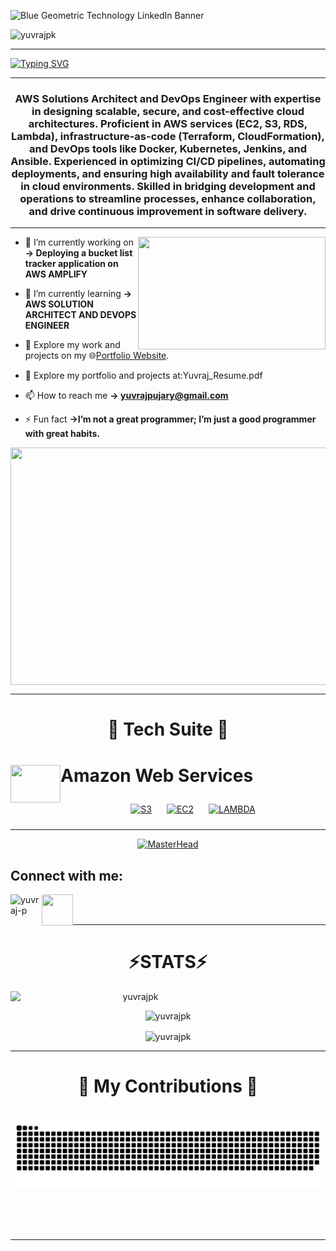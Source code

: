 
![Blue Geometric Technology LinkedIn Banner](https://github.com/user-attachments/assets/f4de2fdd-8a23-47e5-9e1b-a44944bf692a)
<p align="left"> <img src="https://komarev.com/ghpvc/?username=yuvrajpk&label=Profile%20views&color=0e75b6&style=flat" alt="yuvrajpk" /> </p>
<hr>
<a align="center " href="https://git.io/typing-svg" align="center"><img src="https://readme-typing-svg.demolab.com?font=Fira+Code&weight=600&size=30&pause=1000&color=000808&vCenter=true&width=438&height=150&lines=Hello👋 I am Yuvraj;Welcome+To+My+GITHUB 🌍" alt="Typing SVG" /></a>
<hr>
<h3 align="center">AWS Solutions Architect and DevOps Engineer with expertise in designing scalable, secure, and cost-effective cloud architectures. Proficient in AWS services (EC2, S3, RDS, Lambda), infrastructure-as-code (Terraform, CloudFormation), and DevOps tools like Docker, Kubernetes, Jenkins, and Ansible. Experienced in optimizing CI/CD pipelines, automating deployments, and ensuring high availability and fault tolerance in cloud environments. Skilled in bridging development and operations to streamline processes, enhance collaboration, and drive continuous improvement in software delivery.</h3>
<hr>

<img src="https://cdn.dribbble.com/users/1912990/screenshots/6129020/cloud_computing.gif" alt="" width="300" height="180" align="right">


</a> </p>

- 🔭 I’m currently working on **-> Deploying a bucket list tracker application on AWS AMPLIFY**

- 🌱 I’m currently learning **-> AWS SOLUTION ARCHITECT AND DEVOPS ENGINEER**

- 🚀 Explore my work and projects on my 🌐[Portfolio Website](https://yuvrajpk.github.io/Portfolio/).

- 📝 Explore my portfolio and projects at:Yuvraj_Resume.pdf

- 📫 How to reach me **-> yuvrajpujary@gmail.com**

- ⚡ Fun fact **->I’m not a great programmer; I’m just a good programmer with great habits.**





<img src="https://github.com/user-attachments/assets/2cbe324a-abd1-42d5-8fed-9951a85eacac" alt="" width="1200" height="380" align="center">




<hr>



<h1 align="center">🤖 Tech Suite 🤖</h1> 

# Amazon Web Services <img src="https://github.com/user-attachments/assets/bbc05f9f-ffb5-4bf8-a68f-0870532c0233" alt="" width="80" height="60" align="left">
<div align="center">
  
<a href="https://aws.amazon.com/s3/" target="_blank"><img style="margin: 10px" src="https://github.com/user-attachments/assets/fa4c2b35-ad87-4e23-a8c4-2bbc5dad6b8d" alt="S3" height="80" /></a> 
<a href="https://aws.amazon.com/pm/ec2/" target="_blank"><img style="margin: 10px" src="https://github.com/user-attachments/assets/501eb709-b7e0-4b13-9f66-e20309a68dd3" alt="EC2" height="80" /></a> 
<a href="https://aws.amazon.com/pm/lambda/" target="_blank"><img style="margin: 10px" src="https://github.com/user-attachments/assets/26ba14b8-e4c6-4b34-9bfa-a01bef9a0a5d" alt="LAMBDA" height="80" /></a> 






<hr>


[![MasterHead](https://user-images.githubusercontent.com/10498744/210012254-234538ff-d198-48aa-8964-37e6fd45d227.gif)](https://jeffjiang.vercel.app/)
<h2 align="left">Connect with me:</h2>
<p align="left">
<a href="https://linkedin.com/in/www.linkedin.com/in/ yuvraj-p-756522228" target="blank"><img align="left" src="https://skillicons.dev/icons?i=linkedin&theme=dark" alt="yuvraj-p" height="50" width="50" /></a>
  <a href="https://instagram.com/_yuvraj_prince_06" target="blank"><img align="left" src="https://skillicons.dev/icons?i=instagram&theme=dark" height="50" width="50" /></a>
</p>
<br>
<br>
<hr>


<h1 align="center"> ⚡STATS⚡</h1>

<div align="center">
<p>&nbsp;<img width="400" align="left" src="https://github-readme-stats.vercel.app/api?username=yuvrajpk&show_icons=true&locale=en" alt="yuvrajpk" /></p>
<p><img width="400" align="top right" src="https://github-readme-streak-stats.herokuapp.com/?user=yuvrajpk&" alt="yuvrajpk" /></p>
<p><img width="" align="center" src="https://github-readme-stats.vercel.app/api/top-langs?username=yuvrajpk&show_icons=true&locale=en&layout=compact" alt="yuvrajpk" /></p>

  <hr>
  <p>
  <h1>🐍 My Contributions 🐍</h1>
  <br>
  <img alt="snake eating my contributions" src="https://raw.githubusercontent.com/salesp07/salesp07/output/github-contribution-grid-snake.svg" />
  
  <br/><br/><br/>
</div>
</p>
<hr/>
